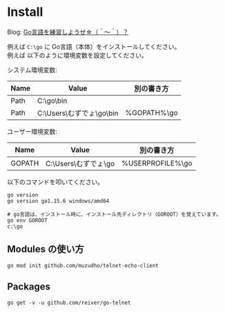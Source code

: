 # Install

Blog: [Go言語を練習しようぜ☆（＾～＾）？](https://crieit.net/drafts/5ffc46af9214c)  

例えば `C:\go` に Go言語（本体）をインストールしてください。  
例えば 以下のように環境変数を設定してください。  

システム環境変数:  

| Name | Value                    | 別の書き方  |
| ---- | ------------------------ | ----------- |
| Path | C:\go\bin                |             |
| Path | C:\Users\むずでょ\go\bin | %GOPATH%\go |

ユーザー環境変数:  

| Name   | Value                | 別の書き方       |
| ------ | -------------------- | ---------------- |
| GOPATH | C:\Users\むずでょ\go | %USERPROFILE%\go |

以下のコマンドを叩いてください。  

```shell
go version
go version go1.15.6 windows/amd64

# go言語は、インストール時に、インストール先ディレクトリ（GOROOT）を覚えています。
go env GOROOT
c:\go
```

## Modules の使い方

```shell
go mod init github.com/muzudho/telnet-echo-client
```

## Packages

```shell
go get -v -u github.com/reiver/go-telnet
```
